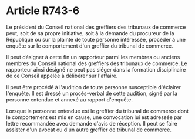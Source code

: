# Article R743-6

Le président du Conseil national des greffiers des tribunaux de commerce peut, soit de sa propre initiative, soit à la demande du procureur de la République ou sur la plainte de toute personne intéressée, procéder à une enquête sur le comportement d'un greffier du tribunal de commerce.

Il peut désigner à cette fin un rapporteur parmi les membres ou anciens membres du Conseil national des greffiers des tribunaux de commerce. Le rapporteur ainsi désigné ne peut pas siéger dans la formation disciplinaire de ce Conseil appelée à délibérer sur l'affaire.

Il peut être procédé à l'audition de toute personne susceptible d'éclairer l'enquête. Il est dressé un procès-verbal de cette audition, signé par la personne entendue et annexé au rapport d'enquête.

Lorsque la personne entendue est le greffier du tribunal de commerce dont le comportement est mis en cause, une convocation lui est adressée par lettre recommandée avec demande d'avis de réception. Il peut se faire assister d'un avocat ou d'un autre greffier de tribunal de commerce.
